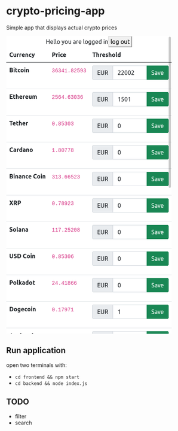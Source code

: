 # crypto-pricing-app
Simple app that displays actual crypto prices


![Screenshot](screenshot.png)


## Run application
open two terminals with:
- `cd frontend && npm start`
- `cd backend && node index.js`

## TODO
- filter
- search
